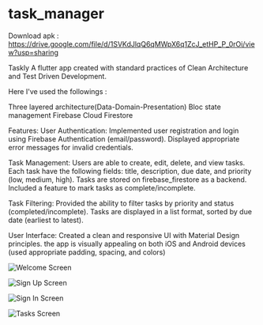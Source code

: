# task_manager
Download apk : https://drive.google.com/file/d/1SVKdJlqQ6qMWpX6q1ZcJ_etHP_P_0rOi/view?usp=sharing

Taskly 
A flutter app created with standard practices of Clean Architecture and Test Driven Development.

Here I've used the followings :

Three layered architecture(Data-Domain-Presentation)
Bloc state management
Firebase
Cloud Firestore

Features:
User Authentication:
Implemented user registration and login using Firebase Authentication (email/password).
Displayed appropriate error messages for invalid credentials.

Task Management:
Users are able to create, edit, delete, and view tasks.
Each task have the following fields: title, description, due date, and priority (low, medium, high).
Tasks are stored on firebase_firestore as a backend.
Included a feature to mark tasks as complete/incomplete.

Task Filtering:
Provided the ability to filter tasks by priority and status (completed/incomplete).
Tasks are displayed in a list format, sorted by due date (earliest to latest).

User Interface:
Created a clean and responsive UI with Material Design principles.
the app is visually appealing on both iOS and Android devices (used appropriate padding, spacing, and colors)

![Welcome Screen](https://github.com/user-attachments/assets/d9009c3d-d272-49dc-bdf2-1245b2f8a497)

![Sign Up Screen](https://github.com/user-attachments/assets/6573719c-466a-48bd-903c-01954f89616d)

![Sign In Screen](https://github.com/user-attachments/assets/a8c32fa9-5adb-40b0-a188-687b09c0623c)

![Tasks Screen](https://github.com/user-attachments/assets/d22621e0-d536-44c8-ac2e-3b4f35428464)
